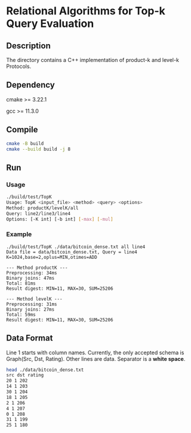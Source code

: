 # Relational Algorithms for Top-k Query Evaluation

## Description
The directory contains a C++ implementation of product-k and level-k Protocols.

## Dependency
cmake >= 3.22.1

gcc >= 11.3.0

## Compile
``` sh
cmake -B build
cmake --build build -j 8
```

## Run
### Usage
```sh
./build/test/TopK
Usage: TopK <input_file> <method> <query> <options>
Method: productK/levelK/all
Query: line2/line3/line4
Options: [-K int] [-b int] [-max] [-mul]
```

### Example
```
./build/test/TopK ./data/bitcoin_dense.txt all line4
Data file = data/bitcoin_dense.txt, Query = line4
K=1024,base=2,oplus=MIN,otimes=ADD

--- Method productK ---
Preprocessing: 34ms
Binary joins: 47ms
Total: 81ms
Result digest: MIN=11, MAX=30, SUM=25206

--- Method levelK ---
Preprocessing: 31ms
Binary joins: 27ms
Total: 59ms
Result digest: MIN=11, MAX=30, SUM=25206
```

## Data Format
Line 1 starts with column names. Currently, the only accepted schema is Graph(Src, Dst, Rating). 
Other lines are data. Separator is a **white space**. 
``` sh
head ./data/bitcoin_dense.txt
src dst rating
20 1 202
14 1 203
30 1 204
18 1 205
2 1 206
4 1 207
0 1 208
31 1 199
25 1 180
```